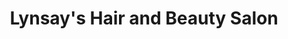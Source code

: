 ---
title: "Lynsay's Hair and Beauty Salon"
url: /dublin/lynsays-hair-and-beauty-salon/
shop: beauty
---